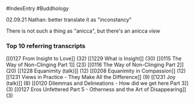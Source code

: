 #IndexEntry #Buddhology

02.09.21 Nathan: better translate it as "inconstancy"

There is not such a thing as "anicca", but there's an anicca _view_

### Top 10 referring transcripts
[[0127 From Insight to Love]] (32)
[[1229 What is Insight]] (30)
[[0115 The Way of Non-Clinging Part 1]] (23)
[[0116 The Way of Non-Clinging Part 2]] (20)
[[1228 Equanimity (talk)]] (12)
[[0208 Equanimity in Compassion]] (12)
[[1231 Views in Practice - They Make All the Difference]] (9)
[[1231 Joy (talk)]] (8)
[[0120 Dilemmas and Delineations - How did we get here Part 3]] (3)
[[0127 Eros Unfettered Part 5 - Otherness and the Art of Disappearing]] (3)

